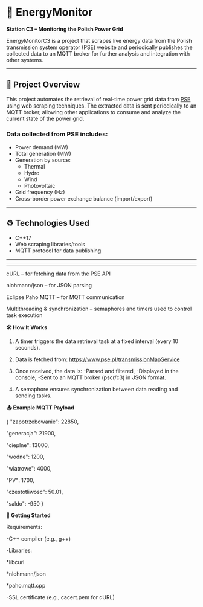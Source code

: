 # 🔌 EnergyMonitor

**Station C3 – Monitoring the Polish Power Grid**

EnergyMonitorC3 is a project that scrapes live energy data from the Polish transmission system operator (PSE) website and periodically publishes the collected data to an MQTT broker for further analysis and integration with other systems.

---

## 📌 Project Overview

This project automates the retrieval of real-time power grid data from [PSE](https://www.pse.pl) using web scraping techniques. The extracted data is sent periodically to an MQTT broker, allowing other applications to consume and analyze the current state of the power grid.

### Data collected from PSE includes:

- Power demand (MW)  
- Total generation (MW)  
- Generation by source:  
  - Thermal  
  - Hydro  
  - Wind  
  - Photovoltaic  
- Grid frequency (Hz)  
- Cross-border power exchange balance (import/export)  

---

## ⚙️ Technologies Used

- C++17  
- Web scraping libraries/tools  
- MQTT protocol for data publishing  

---



---




cURL – for fetching data from the PSE API

nlohmann/json – for JSON parsing

Eclipse Paho MQTT – for MQTT communication

Multithreading & synchronization – semaphores and timers used to control task execution


**🛠️ How It Works**

1. A timer triggers the data retrieval task at a fixed interval (every 10 seconds). 
2. Data is fetched from: https://www.pse.pl/transmissionMapService
3. Once received, the data is:
-Parsed and filtered,
-Displayed in the console,
-Sent to an MQTT broker (pscr/c3) in JSON format.

4. A semaphore ensures synchronization between data reading and sending tasks.


**📤 Example MQTT Payload**

{
  "zapotrzebowanie": 22850,
  
  "generacja": 21900,
  
  "cieplne": 13000,
  
  "wodne": 1200,
  
  "wiatrowe": 4000,
  
  "PV": 1700,
  
  "czestotliwosc": 50.01,
  
  "saldo": -950
}


**🚀 Getting Started**

Requirements:

-C++ compiler (e.g., g++)

-Libraries:

*libcurl

*nlohmann/json

*paho.mqtt.cpp

-SSL certificate (e.g., cacert.pem for cURL)
